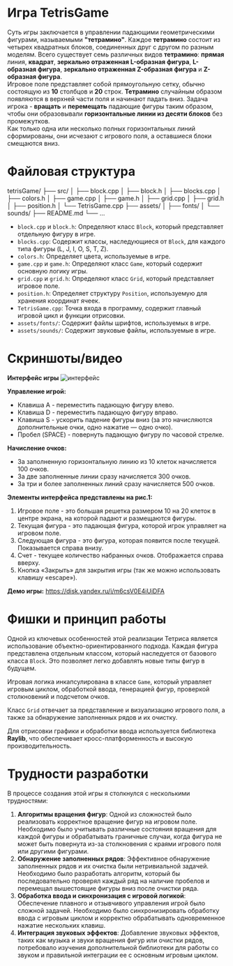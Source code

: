﻿# Игра TetrisGame

Суть игры заключается в управлении падающими геометрическими фигурами, называемыми **"тетрамино"**. Каждое **тетрамино** состоит из четырех квадратных блоков, соединенных друг с другом по разным моделям. Всего существует семь различных видов **тетрамино**: **прямая** линия, **квадрат**, **зеркально отраженная L-образная фигура**, **L-образная фигура**, **зеркально отраженная Z-образная фигура** и **Z-образная фигура**.  
Игровое поле представляет собой прямоугольную сетку, обычно состоящую из **10** столбцов и **20** строк. **Тетрамино** случайным образом появляются в верхней части поля и начинают падать вниз. Задача игрока - **вращать** и **перемещать** падающие фигуры таким образом, чтобы они образовывали **горизонтальные линии из десяти блоков** без промежутков.  
Как только одна или несколько полных горизонтальных линий сформированы, они исчезают с игрового поля, а оставшиеся блоки смещаются вниз.


# Файловая структура

   tetrisGame/
├── src/
│   ├── block.cpp
│   ├── block.h
│   ├── blocks.cpp
│   ├── colors.h
│   ├── game.cpp
│   ├── game.h
│   ├── grid.cpp
│   ├── grid.h
│   ├── position.h
│   └── TetrisGame.cpp
├── assets/
│   ├── fonts/
│   └── sounds/
├── README.md
└── ...
-   `block.cpp` и `block.h`: Определяют класс `Block`, который представляет отдельную фигуру в игре.
-   `blocks.cpp`: Содержит классы, наследующиеся от `Block`, для каждого типа фигуры (L, J, I, O, S, T, Z).
-   `colors.h`: Определяет цвета, используемые в игре.
-   `game.cpp` и `game.h`: Определяют класс `Game`, который содержит основную логику игры.
-   `grid.cpp` и `grid.h`: Определяют класс `Grid`, который представляет игровое поле.
-   `position.h`: Определяет структуру `Position`, используемую для хранения координат ячеек.
-   `TetrisGame.cpp`: Точка входа в программу, содержит главный игровой цикл и функции отрисовки.
-   `assets/fonts/`: Содержит файлы шрифтов, используемых в игре.
-   `assets/sounds/`: Содержит звуковые файлы, используемые в игре.
# Скриншоты/видео

**Интерфейс игры**
![интерфейс](https://lh3.googleusercontent.com/pw/AP1GczNExgJY2AIKdjb-vHXQL3zrGMYD2HO4Ozy-HtDxUlzb5KjXTsOHaXJnrIKopFlJa2rh7uQeCaTdLXVyqpP60MkyhI8K-aYWptKrNMeWb8nA8N33QhEBee-txYCDn8w9YHTcdc7uOXBInrJzWpXxZcg43abrh6FcH_XvxKbtkTRClWkuhzMRnXSlVGbZ-duPUGh-hGsFIAhFf7X94ltKjHZvFlKDHw-vjNd_8OB5qlDhLmjn_pO421WcYQvNHwXIEHOWM2LUkEkwkmYzv7FYqpULs_AtGOc7j9fcRX8K9rcmrY_Lt55L6fC-vy-tXeR9Lixlj2VRPYXmlOdF56OFl2biGXHjXbtwFOIuUbXXFwFC0gfpAxJNjlZqxEb4ZidfFnxxnTlzWy6qnq9K9kn9wtFKXGq17Lqilm2ldPqPAcFGzKQiUjuaqNVDd3rLryL_A1zcf4jAy3BX66hTTFR-7RxsWCMKd1ME4TWUzdAu-kDH5Gn9UZoAYkgAvnfCdgcJxUhxZvuSRMGN5Z_1JwpmpHTwdoQlif6OBTNFb4rYrrzqmfnYz4rIkHmR9G2gCV5kwMv2Hxan1PF_X0mKp7oEH8ksv-YJelglR-dhCYHTf4NiPslr8ScNv-gSlgP4VjEWVTmnFQ7f8kdBS3wMSI4s3JXvzreX1Y8FsuDohADmD2Z54HgrqRBu52AftnhsT3cx7l_6PICafnw8OMmd06bY_ilRUeHCa4whmD8Ds9P9MnBUndXqxfaP6HW6bgWmPytcgc6CLGqgbjofdVTjT_Ndu5kqVjoOx_xl0Sgg4SMVeMCwTvqgjty7bpkaNEe9CulLOehHCOoo6jayLyoyqGtsqWGx6P7msA-x1Ysxs2NLMAMOCfNh3Y-aHfAfoIuqgYSp5_k7VdGYALSca8OoHPXXqKO9=w940-h853-s-no-gm?authuser=0)


**Управление игрой:**
 - Клавиша A - переместить падающую фигуру влево.   
 - Клавиша D -    переместить падающую фигуру вправо.
 - Клавиша S - ускорить падение    фигуры вниз (за это начисляются
   дополнительные очки, одно нажатие —    одно очко).
 - Пробел (SPACE) - повернуть падающую фигуру по часовой    стрелке.

**Начисление очков:**  
- За заполненную горизонтальную линию из 10 клеток начисляется 100 очков.  
- За две заполненные линии сразу начисляется 300 очков.  
- За три и более заполненных линий сразу начисляется 500 очков.  

**Элементы интерфейса представлены на рис.1:**  
1) Игровое поле - это большая решетка размером 10 на 20 клеток в центре экрана, на которой падают и размещаются фигуры.  
2) Текущая фигура - это падающая фигура, которой игрок управляет на игровом поле.  
3) Следующая фигура - это фигура, которая появится после текущей. Показывается справа внизу.  
4) Счет - текущее количество набранных очков. Отображается справа вверху.  
5) Кнопка «Закрыть» для закрытия игры (так же можно использовать клавишу «escape»).

**Демо игры:**
https://disk.yandex.ru/i/m6csV0E4iUiDFA

# Фишки и принцип работы
Одной из ключевых особенностей этой реализации Тетрисa является использование объектно-ориентированного подхода. Каждая фигура представлена отдельным классом, который наследуется от базового класса `Block`. Это позволяет легко добавлять новые типы фигур в будущем.

Игровая логика инкапсулирована в классе `Game`, который управляет игровым циклом, обработкой ввода, генерацией фигур, проверкой столкновений и подсчетом очков.

Класс `Grid` отвечает за представление и визуализацию игрового поля, а также за обнаружение заполненных рядов и их очистку.

Для отрисовки графики и обработки ввода используется библиотека **Raylib**, что обеспечивает кросс-платформенность и высокую производительность.

# Трудности разработки
В процессе создания этой игры я столкнулся с несколькими трудностями:

1.  **Алгоритмы вращения фигур**: Одной из сложностей было реализовать корректное вращение фигур на игровом поле. Необходимо было учитывать различные состояния вращения для каждой фигуры и обрабатывать граничные случаи, когда фигура не может быть повернута из-за столкновения с краями игрового поля или другими фигурами.
2.  **Обнаружение заполненных рядов**: Эффективное обнаружение заполненных рядов и их очистка были нетривиальной задачей. Необходимо было разработать алгоритм, который бы последовательно проверял каждый ряд на наличие пробелов и перемещал вышестоящие фигуры вниз после очистки ряда.
3.  **Обработка ввода и синхронизация с игровой логикой**: Обеспечение плавного и отзывчивого управления игрой было сложной задачей. Необходимо было синхронизировать обработку ввода с игровым циклом и корректно обрабатывать одновременное нажатие нескольких клавиш.
4.  **Интеграция звуковых эффектов**: Добавление звуковых эффектов, таких как музыка и звуки вращения фигур или очистки рядов, потребовало изучения дополнительной библиотеки для работы со звуком и правильной интеграции ее с основным игровым циклом.
